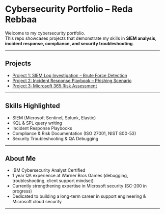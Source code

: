 # Cybersecurity Portfolio – Reda Rebbaa

Welcome to my cybersecurity portfolio.  
This repo showcases projects that demonstrate my skills in **SIEM analysis, incident response, compliance, and security troubleshooting**.  

---

## Projects
- [Project 1: SIEM Log Investigation – Brute Force Detection](./Project1-SIEM-BruteForce)  
- [Project 2: Incident Response Playbook – Phishing Scenario](./Project2-IR-Playbook)  
- [Project 3: Microsoft 365 Risk Assessment](./Project3-M365-RiskAssessment)  

---

## Skills Highlighted
- SIEM (Microsoft Sentinel, Splunk, Elastic)  
- KQL & SPL query writing  
- Incident Response Playbooks  
- Compliance & Risk Documentation (ISO 27001, NIST 800-53)  
- Security Troubleshooting & QA Debugging  

---

## About Me
- IBM Cybersecurity Analyst Certified
- 1 year QA experience at Warner Bros Games (debugging, troubleshooting, client support mindset)
- Currently strengthening expertise in Microsoft security (SC-200 in progress)
- Dedicated to building a long-term career in support engineering & Microsoft cloud security

---
